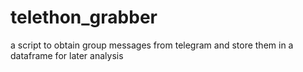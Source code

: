# telethon_grabber
a script to obtain group messages from telegram and store them in a dataframe for later analysis
